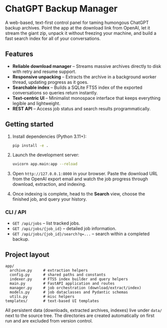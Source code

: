 # ChatGPT Backup Manager

A web-based, text-first control panel for taming humongous ChatGPT backup archives. Point the app at the
download link from OpenAI, let it stream the giant zip, unpack it without freezing your machine, and build
a fast search index for all of your conversations.

## Features

- **Reliable download manager** – Streams massive archives directly to disk with retry and resume support.
- **Responsive unpacking** – Extracts the archive in a background worker thread, updating progress as it goes.
- **Searchable index** – Builds a SQLite FTS5 index of the exported conversations so queries return instantly.
- **Text-centric UI** – Minimalist monospace interface that keeps everything legible and lightweight.
- **REST API** – Access job status and search results programmatically.

## Getting started

1. Install dependencies (Python 3.11+):

   ```bash
   pip install -e .
   ```

2. Launch the development server:

   ```bash
   uvicorn app.main:app --reload
   ```

3. Open `http://127.0.0.1:8000` in your browser. Paste the download URL from the OpenAI export email and
   watch the job progress through download, extraction, and indexing.

4. Once indexing is complete, head to the **Search** view, choose the finished job, and query your history.

### CLI / API

- `GET /api/jobs` – list tracked jobs.
- `GET /api/jobs/{job_id}` – detailed job information.
- `GET /api/jobs/{job_id}/search?q=...` – search within a completed backup.

## Project layout

```
app/
  archive.py     # extraction helpers
  config.py      # shared paths and constants
  indexer.py     # FTS5 index builder and query helpers
  main.py        # FastAPI application and routes
  manager.py     # job orchestration (download/extract/index)
  models.py      # job dataclasses and Pydantic schemas
  utils.py       # misc helpers
templates/       # text-based UI templates
```

All persistent data (downloads, extracted archives, indexes) live under `data/` next to the source tree.
The directories are created automatically on first run and are excluded from version control.
